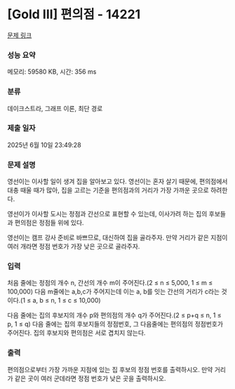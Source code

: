 # [Gold III] 편의점 - 14221 

[문제 링크](https://www.acmicpc.net/problem/14221) 

### 성능 요약

메모리: 59580 KB, 시간: 356 ms

### 분류

데이크스트라, 그래프 이론, 최단 경로

### 제출 일자

2025년 6월 10일 23:49:28

### 문제 설명

<p>영선이는 이사할 일이 생겨 집을 알아보고 있다. 영선이는 혼자 살기 때문에, 편의점에서 대충 때울 때가 많아, 집을 고르는 기준을 편의점과의 거리가 가장 가까운 곳으로 하려한다.</p>

<p>영선이가 이사할 도시는 정점과 간선으로 표현할 수 있는데, 이사가려 하는 집의 후보들과 편의점은 정점들 위에 있다.</p>

<p>영선이는 캠프 강사 준비로 바쁘므로, 대신하여 집을 골라주자. 만약 거리가 같은 지점이 여러 개라면 정점 번호가 가장 낮은 곳으로 골라주자.</p>

### 입력 

 <p>처음 줄에는 정점의 개수 n, 간선의 개수 m이 주어진다.(2 ≤ n ≤ 5,000, 1 ≤ m ≤ 100,000) 다음 m줄에는 a,b,c가 주어지는데 이는 a, b를 잇는 간선의 거리가 c라는 것이다.(1 ≤ a, b ≤ n, 1 ≤ c ≤ 10,000)</p>

<p>다음 줄에는 집의 후보지의 개수 p와 편의점의 개수 q가 주어진다.(2 ≤ p+q ≤ n, 1 ≤ p, 1 ≤ q) 다음 줄에는 집의 후보지들의 정점번호, 그 다음줄에는 편의점의 정점번호가 주어진다. 집의 후보지와 편의점은 서로 겹치지 않는다.</p>

### 출력 

 <p>편의점으로부터 가장 가까운 지점에 있는 집 후보의 정점 번호를 출력하시오. 만약 거리가 같은 곳이 여러 군데라면 정점 번호가 낮은 곳을 출력하시오.</p>

